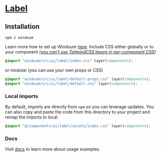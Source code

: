 # [Label](https://winduum.dev/docs/ui/label.html)

## Installation
```shell
npm i winduum
```
Learn more how to set up Winduum [here](https://winduum.dev/docs/).
Include CSS either globally or to your component _([you can't use TailwindCSS layers in per-component CSS](https://tailwindcss.com/docs/adding-custom-styles#layers-and-per-component-css))_

```css
@import "winduum/src/ui/label/index.css" layer(components);
```

or modular (you can use your own props or CSS)

```css
@import "winduum/src/ui/label/default-props.css" layer(components);
@import "winduum/src/ui/label/default.css" layer(components);
```

### Local imports
By default, imports are directly from `npm` so you can leverage updates.
You can also copy and paste the code from this directory to your project and remap the imports to local.

```css
@import "@/components/ui/label/assets/index.css" layer(components);
```

### Docs
Visit [docs](https://winduum.dev/docs/ui/label.html) to learn more about usage examples.
